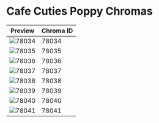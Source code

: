 # Cafe Cuties Poppy Chromas

| Preview | Chroma ID |
|---------|-----------|
| ![78034](https://raw.communitydragon.org/latest/plugins/rcp-be-lol-game-data/global/default/v1/champion-chroma-images/78/78034.png) | 78034 |
| ![78035](https://raw.communitydragon.org/latest/plugins/rcp-be-lol-game-data/global/default/v1/champion-chroma-images/78/78035.png) | 78035 |
| ![78036](https://raw.communitydragon.org/latest/plugins/rcp-be-lol-game-data/global/default/v1/champion-chroma-images/78/78036.png) | 78036 |
| ![78037](https://raw.communitydragon.org/latest/plugins/rcp-be-lol-game-data/global/default/v1/champion-chroma-images/78/78037.png) | 78037 |
| ![78038](https://raw.communitydragon.org/latest/plugins/rcp-be-lol-game-data/global/default/v1/champion-chroma-images/78/78038.png) | 78038 |
| ![78039](https://raw.communitydragon.org/latest/plugins/rcp-be-lol-game-data/global/default/v1/champion-chroma-images/78/78039.png) | 78039 |
| ![78040](https://raw.communitydragon.org/latest/plugins/rcp-be-lol-game-data/global/default/v1/champion-chroma-images/78/78040.png) | 78040 |
| ![78041](https://raw.communitydragon.org/latest/plugins/rcp-be-lol-game-data/global/default/v1/champion-chroma-images/78/78041.png) | 78041 |